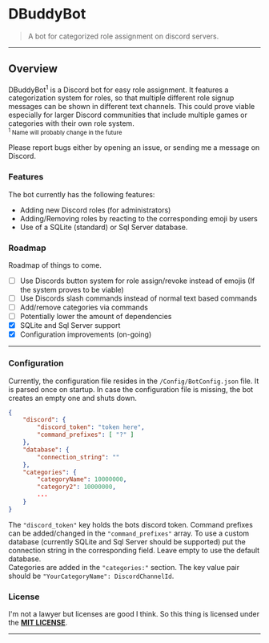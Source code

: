 # DBuddyBot
> A bot for categorized role assignment on discord servers.

---

## Overview

DBuddyBot<sup>1</sup> is a Discord bot for easy role assignment. It features a categorization system for roles,
so that multiple different role signup messages can be shown in different text channels. This could prove viable
especially for larger Discord communities that include multiple games or categories with their own role system.\
<sub><sup>1</sup> Name will probably change in the future<sub/>

Please report bugs either by opening an issue, or sending me a message on Discord.

### Features

The bot currently has the following features:
+ Adding new Discord roles (for administrators)
+ Adding/Removing roles by reacting to the corresponding emoji by users
+ Use of a SQLite (standard) or Sql Server database.

### Roadmap

Roadmap of things to come.
- [ ] Use Discords button system for role assign/revoke instead of emojis (If the system proves to be viable)
- [ ] Use Discords slash commands instead of normal text based commands
- [ ] Add/remove categories via commands
- [ ] Potentially lower the amount of dependencies
- [x] SQLite and Sql Server support
- [x] Configuration improvements (on-going)

---
### Configuration
Currently, the configuration file resides in the `/Config/BotConfig.json` file.
It is parsed once on startup. In case the configuration file is missing, the bot creates an empty one and shuts down. 
```json
{
    "discord": {
        "discord_token": "token here",
        "command_prefixes": [ "?" ]
    },
    "database": {
        "connection_string": ""
    },
    "categories": {
        "categoryName": 10000000,
        "category2": 10000000,
        ...
    }
}
```
The ``"discord_token"`` key holds the bots discord token. Command prefixes can be added/changed in the ``"command_prefixes"``
array. To use a custom database (currently SQLite and Sql Server should be supported) put the connection string in the corresponding
field. Leave empty to use the default database.\
Categories are added in the ``"categories:"`` section. The key value pair should be ``"YourCategoryName": DiscordChannelId``.


### License
I'm not a lawyer but licenses are good I think.
So this thing is licensed under the [**MIT LICENSE**](https://github.com/pron1x/DBuddyBot/blob/master/LICENSE).

---
